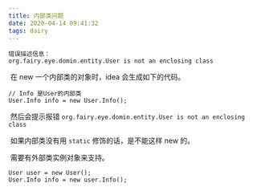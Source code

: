 ```yaml
---
title: 内部类问题
date: 2020-04-14 09:41:32
tags: dairy
---
```




```
错误描述信息：
org.fairy.eye.domin.entity.User is not an enclosing class
```

​		在 new 一个内部类的对象时，idea 会生成如下的代码。

```
// Info 是User的内部类
User.Info info = new User.Info();
```

​		然后会提示报错 `org.fairy.eye.domin.entity.User is not an enclosing class`

​		如果内部类没有用 `static` 修饰的话，是不能这样 new 的。

​		需要有外部类实例对象来支持。


```
User user = new User();
User.Info info = new user.Info();
```


